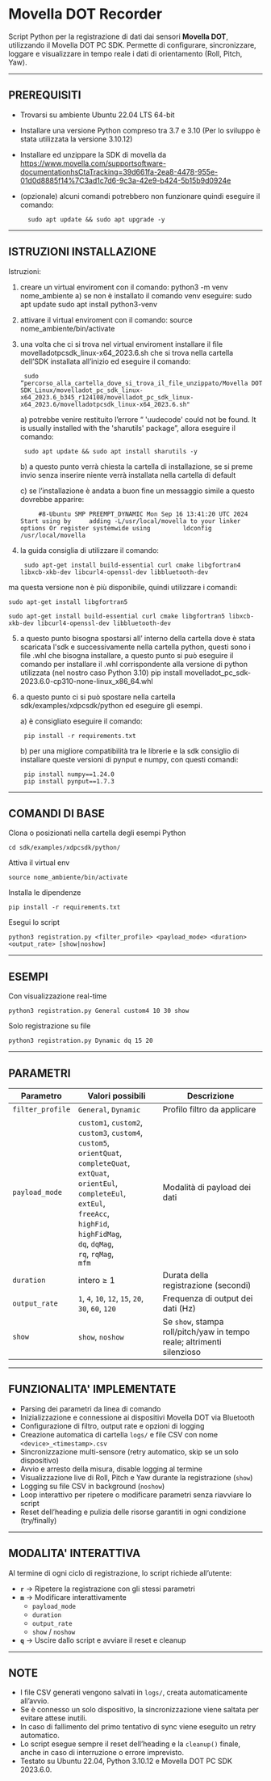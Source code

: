 

# Movella DOT Recorder

Script Python per la registrazione di dati dai sensori **Movella DOT**, utilizzando il Movella DOT PC SDK. Permette di configurare, sincronizzare, loggare e visualizzare in tempo reale i dati di orientamento (Roll, Pitch, Yaw).

---

## PREREQUISITI

- Trovarsi su ambiente Ubuntu 22.04 LTS 64-bit

- Installare una versione Python compreso tra 3.7 e 3.10 (Per lo sviluppo è stata utilizzata la versione 3.10.12)

- Installare ed unzippare la SDK di movella da https://www.movella.com/supportsoftware-documentationhsCtaTracking=39d661fa-2ea8-4478-955e-01d0d8885f14%7C3ad1c7d6-9c3a-42e9-b424-5b15b9d0924e

- (opzionale) alcuni comandi potrebbero non funzionare quindi eseguire il comando:

        sudo apt update && sudo apt upgrade -y

---

## ISTRUZIONI INSTALLAZIONE

Istruzioni:
1. creare un virtual enviroment con il comando:  python3 -m venv nome_ambiente
	a) se non è installato il comando venv eseguire:
	  sudo apt update
	  sudo apt install python3-venv

2. attivare il virtual enviroment con il comando:
source nome_ambiente/bin/activate

3. una volta che ci si trova nel virtual enviroment installare il file movelladotpcsdk_linux-x64_2023.6.sh che si trova nella cartella dell’SDK installata all’inizio ed eseguire il comando:

        sudo “percorso_alla_cartella_dove_si_trova_il_file_unzippato/Movella DOT SDK_Linux/movelladot_pc_sdk_linux-x64_2023.6_b345_r124108/movelladot_pc_sdk_linux-x64_2023.6/movelladotpcsdk_linux-x64_2023.6.sh"

	a) potrebbe venire restituito l’errore “ 'uudecode' could not be found. It is usually installed with the 'sharutils' package”, allora eseguire il comando:
    
        sudo apt update && sudo apt install sharutils -y

	b) a questo punto verrà chiesta la cartella di installazione, se si preme invio senza inserire niente verrà installata nella cartella di default

	c) se l’installazione è andata a buon fine un messaggio simile a questo dovrebbe apparire:
	  
            #8-Ubuntu SMP PREEMPT_DYNAMIC Mon Sep 16 13:41:20 UTC 2024 Start using by 	  adding -L/usr/local/movella to your linker options Or register systemwide using 	  	  ldconfig /usr/local/movella

4. la guida consiglia di utilizzare il comando:

        sudo apt-get install build-essential curl cmake libgfortran4 libxcb-xkb-dev libcurl4-openssl-dev libbluetooth-dev 

ma questa versione non è più disponibile, quindi utilizzare i comandi:

    sudo apt-get install libgfortran5

    sudo apt-get install build-essential curl cmake libgfortran5 libxcb-xkb-dev libcurl4-openssl-dev libbluetooth-dev

5. a questo punto bisogna spostarsi all’ interno della cartella dove è stata scaricata l'sdk e successivamente nella cartella python, questi sono i file .whl che bisogna installare, a questo punto si può eseguire il comando per installare il .whl corrispondente alla versione di python utilizzata (nel nostro caso Python 3.10)
pip install movelladot_pc_sdk-2023.6.0-cp310-none-linux_x86_64.whl

6. a questo punto ci si può spostare nella cartella sdk/examples/xdpcsdk/python ed eseguire gli esempi.

	a) è consigliato eseguire il comando: 
    
        pip install -r requirements.txt


	b) per una migliore compatibilità tra le librerie e la sdk consiglio di installare queste versioni di pynput e numpy, con questi comandi:

	    pip install numpy==1.24.0
	    pip install pynput==1.7.3
---

## COMANDI DI BASE

Clona o posizionati nella cartella degli esempi Python

    cd sdk/examples/xdpcsdk/python/

Attiva il virtual env

    source nome_ambiente/bin/activate

Installa le dipendenze

    pip install -r requirements.txt

Esegui lo script

    python3 registration.py <filter_profile> <payload_mode> <duration> <output_rate> [show|noshow]

---
## ESEMPI
Con visualizzazione real-time

    python3 registration.py General custom4 10 30 show

Solo registrazione su file

    python3 registration.py Dynamic dq 15 20

---
## PARAMETRI

| Parametro        | Valori possibili                                                                                                                                                       | Descrizione                                                    |
|------------------|------------------------------------------------------------------------------------------------------------------------------------------------------------------------|----------------------------------------------------------------|
| `filter_profile` | `General`, `Dynamic`                                                                                                                                                   | Profilo filtro da applicare                                    |
| `payload_mode`   | `custom1`, `custom2`, `custom3`, `custom4`, `custom5`,<br>`orientQuat`, `completeQuat`, `extQuat`,<br>`orientEul`, `completeEul`, `extEul`,<br>`freeAcc`,<br>`highFid`, `highFidMag`,<br>`dq`, `dqMag`,<br>`rq`, `rqMag`,<br>`mfm` | Modalità di payload dei dati                                   |
| `duration`       | intero ≥ 1                                                                                                                                                              | Durata della registrazione (secondi)                            |
| `output_rate`    | `1`, `4`, `10`, `12`, `15`, `20`, `30`, `60`, `120`                                                                                                                     | Frequenza di output dei dati (Hz)                              |
| `show`           | `show`, `noshow`                                                                                                                                                       | Se `show`, stampa roll/pitch/yaw in tempo reale; altrimenti silenzioso |

---

## FUNZIONALITA' IMPLEMENTATE

- Parsing dei parametri da linea di comando  
- Inizializzazione e connessione ai dispositivi Movella DOT via Bluetooth  
- Configurazione di filtro, output rate e opzioni di logging  
- Creazione automatica di cartella `logs/` e file CSV con nome `<device>_<timestamp>.csv`  
- Sincronizzazione multi-sensore (retry automatico, skip se un solo dispositivo)  
- Avvio e arresto della misura, disable logging al termine  
- Visualizzazione live di Roll, Pitch e Yaw durante la registrazione (`show`)  
- Logging su file CSV in background (`noshow`)  
- Loop interattivo per ripetere o modificare parametri senza riavviare lo script  
- Reset dell’heading e pulizia delle risorse garantiti in ogni condizione (try/finally)

---

## MODALITA' INTERATTIVA

Al termine di ogni ciclo di registrazione, lo script richiede all’utente:

- **`r`** → Ripetere la registrazione con gli stessi parametri  
- **`m`** → Modificare interattivamente  
  - `payload_mode`  
  - `duration`  
  - `output_rate`  
  - `show` / `noshow`  
- **`q`** → Uscire dallo script e avviare il reset e cleanup

---

## NOTE

- I file CSV generati vengono salvati in `logs/`, creata automaticamente all’avvio.  
- Se è connesso un solo dispositivo, la sincronizzazione viene saltata per evitare attese inutili.  
- In caso di fallimento del primo tentativo di sync viene eseguito un retry automatico.  
- Lo script esegue sempre il reset dell’heading e la `cleanup()` finale, anche in caso di interruzione o errore imprevisto.  
- Testato su Ubuntu 22.04, Python 3.10.12 e Movella DOT PC SDK 2023.6.0.  


